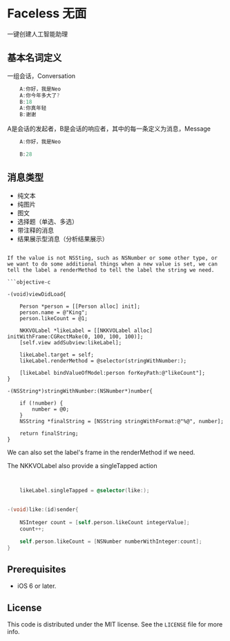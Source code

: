 # Faceless 无面

一键创建人工智能助理

## 基本名词定义
一组会话，Conversation
```objective-c
    A:你好，我是Neo
    A:你今年多大了?
    B:18
    A:你真年轻
    B:谢谢
```
A是会话的发起者，B是会话的响应者，其中的每一条定义为消息，Message
```objective-c
    A:你好，我是Neo
```
```objective-c
    B:28
```
## 消息类型
- 纯文本
- 纯图片
- 图文
- 选择题（单选、多选）
- 带注释的消息
- 结果展示型消息（分析结果展示）
```

If the value is not NSSting, such as NSNumber or some other type, or we want to do some additional things when a new value is set, we can tell the label a renderMethod to tell the label the string we need.

```objective-c

-(void)viewDidLoad{

    Person *person = [[Person alloc] init];
    person.name = @"King";
    person.likeCount = @1;

    NKKVOLabel *likeLabel = [[NKKVOLabel alloc] initWithFrame:CGRectMake(0, 100, 100, 100)];
    [self.view addSubview:likeLabel];
    
    likeLabel.target = self;
    likeLabel.renderMethod = @selector(stringWithNumber:);
    
    [likeLabel bindValueOfModel:person forKeyPath:@"likeCount"];
}
    
-(NSString*)stringWithNumber:(NSNumber*)number{
    
    if (!number) {
        number = @0;
    }
    NSString *finalString = [NSString stringWithFormat:@"%@", number];
    
    return finalString;
}

```

We can also set the label's frame in the renderMethod if we need.

The NKKVOLabel also provide a singleTapped action

```objective-c


    likeLabel.singleTapped = @selector(like:);
    
    
-(void)like:(id)sender{
    
    NSInteger count = [self.person.likeCount integerValue];
    count++;

    self.person.likeCount = [NSNumber numberWithInteger:count];
}
```

## Prerequisites

- iOS 6 or later.

## License

This code is distributed under the MIT license. See the `LICENSE` file for more info.
